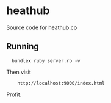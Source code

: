 heathub
=======

Source code for heathub.co


Running
-------

      bundlex ruby server.rb -v

Then visit

        http://localhost:9000/index.html

Profit.
